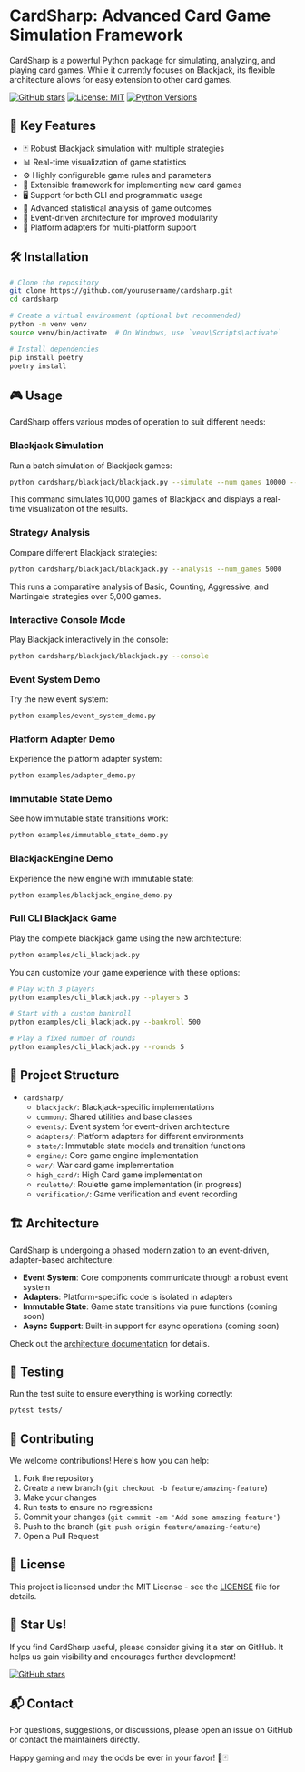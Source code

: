 # CardSharp: Advanced Card Game Simulation Framework

CardSharp is a powerful Python package for simulating, analyzing, and playing
card games. While it currently focuses on Blackjack, its flexible architecture
allows for easy extension to other card games.

[![GitHub stars](https://img.shields.io/github/stars/mmichie/cardsharp.svg)](https://github.com/mmichie/cardsharp/stargazers)
[![License: MIT](https://img.shields.io/badge/License-MIT-yellow.svg)](https://opensource.org/licenses/MIT)
[![Python Versions](https://img.shields.io/pypi/pyversions/cardsharp.svg)](https://pypi.org/project/cardsharp/)

## 🚀 Key Features

- 🃏 Robust Blackjack simulation with multiple strategies
- 📊 Real-time visualization of game statistics
- ⚙️ Highly configurable game rules and parameters
- 🧪 Extensible framework for implementing new card games
- 🖥️ Support for both CLI and programmatic usage
- 🧮 Advanced statistical analysis of game outcomes
- 🔄 Event-driven architecture for improved modularity
- 🔌 Platform adapters for multi-platform support

## 🛠️ Installation

```bash
# Clone the repository
git clone https://github.com/yourusername/cardsharp.git
cd cardsharp

# Create a virtual environment (optional but recommended)
python -m venv venv
source venv/bin/activate  # On Windows, use `venv\Scripts\activate`

# Install dependencies
pip install poetry
poetry install
```

## 🎮 Usage

CardSharp offers various modes of operation to suit different needs:

### Blackjack Simulation

Run a batch simulation of Blackjack games:

```bash
python cardsharp/blackjack/blackjack.py --simulate --num_games 10000 --vis
```

This command simulates 10,000 games of Blackjack and displays a real-time visualization of the results.

### Strategy Analysis

Compare different Blackjack strategies:

```bash
python cardsharp/blackjack/blackjack.py --analysis --num_games 5000
```

This runs a comparative analysis of Basic, Counting, Aggressive, and Martingale strategies over 5,000 games.

### Interactive Console Mode

Play Blackjack interactively in the console:

```bash
python cardsharp/blackjack/blackjack.py --console
```

### Event System Demo

Try the new event system:

```bash
python examples/event_system_demo.py
```

### Platform Adapter Demo

Experience the platform adapter system:

```bash
python examples/adapter_demo.py
```

### Immutable State Demo

See how immutable state transitions work:

```bash
python examples/immutable_state_demo.py
```

### BlackjackEngine Demo

Experience the new engine with immutable state:

```bash
python examples/blackjack_engine_demo.py
```

### Full CLI Blackjack Game

Play the complete blackjack game using the new architecture:

```bash
python examples/cli_blackjack.py
```

You can customize your game experience with these options:
```bash
# Play with 3 players
python examples/cli_blackjack.py --players 3

# Start with a custom bankroll
python examples/cli_blackjack.py --bankroll 500

# Play a fixed number of rounds
python examples/cli_blackjack.py --rounds 5
```

## 📁 Project Structure

- `cardsharp/`
  - `blackjack/`: Blackjack-specific implementations
  - `common/`: Shared utilities and base classes
  - `events/`: Event system for event-driven architecture
  - `adapters/`: Platform adapters for different environments
  - `state/`: Immutable state models and transition functions
  - `engine/`: Core game engine implementation
  - `war/`: War card game implementation
  - `high_card/`: High Card game implementation
  - `roulette/`: Roulette game implementation (in progress)
  - `verification/`: Game verification and event recording

## 🏗️ Architecture

CardSharp is undergoing a phased modernization to an event-driven, adapter-based architecture:

- **Event System**: Core components communicate through a robust event system
- **Adapters**: Platform-specific code is isolated in adapters
- **Immutable State**: Game state transitions via pure functions (coming soon)
- **Async Support**: Built-in support for async operations (coming soon)

Check out the [architecture documentation](docs/architecture_modernization.md) for details.

## 🧪 Testing

Run the test suite to ensure everything is working correctly:

```bash
pytest tests/
```

## 🤝 Contributing

We welcome contributions! Here's how you can help:

1. Fork the repository
2. Create a new branch (`git checkout -b feature/amazing-feature`)
3. Make your changes
4. Run tests to ensure no regressions
5. Commit your changes (`git commit -am 'Add some amazing feature'`)
6. Push to the branch (`git push origin feature/amazing-feature`)
7. Open a Pull Request

## 📄 License

This project is licensed under the MIT License - see the [LICENSE](LICENSE) file for details.

## 🌟 Star Us!

If you find CardSharp useful, please consider giving it a star on GitHub. It helps us gain visibility and encourages further development!

[![GitHub stars](https://img.shields.io/github/stars/mmichie/cardsharp.svg?style=social&label=Star)](https://github.com/mmichie/cardsharp)

## 📬 Contact

For questions, suggestions, or discussions, please open an issue on GitHub or
contact the maintainers directly.

Happy gaming and may the odds be ever in your favor! 🎰🃏
